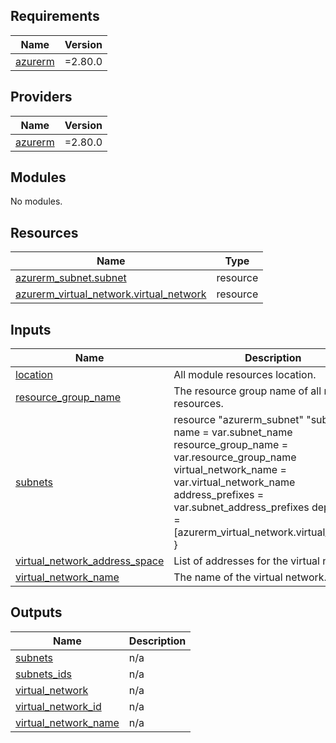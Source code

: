 <!-- BEGIN_TF_DOCS -->
## Requirements

| Name | Version |
|------|---------|
| <a name="requirement_azurerm"></a> [azurerm](#requirement\_azurerm) | =2.80.0 |

## Providers

| Name | Version |
|------|---------|
| <a name="provider_azurerm"></a> [azurerm](#provider\_azurerm) | =2.80.0 |

## Modules

No modules.

## Resources

| Name | Type |
|------|------|
| [azurerm_subnet.subnet](https://registry.terraform.io/providers/hashicorp/azurerm/2.80.0/docs/resources/subnet) | resource |
| [azurerm_virtual_network.virtual_network](https://registry.terraform.io/providers/hashicorp/azurerm/2.80.0/docs/resources/virtual_network) | resource |

## Inputs

| Name | Description | Type | Default | Required |
|------|-------------|------|---------|:--------:|
| <a name="input_location"></a> [location](#input\_location) | All module resources location. | `string` | n/a | yes |
| <a name="input_resource_group_name"></a> [resource\_group\_name](#input\_resource\_group\_name) | The resource group name of all module's resources. | `string` | n/a | yes |
| <a name="input_subnets"></a> [subnets](#input\_subnets) | resource "azurerm\_subnet" "subnet" { name                 = var.subnet\_name resource\_group\_name  = var.resource\_group\_name virtual\_network\_name = var.virtual\_network\_name address\_prefixes     = var.subnet\_address\_prefixes  depends\_on = [azurerm\_virtual\_network.virtual\_network] } | <pre>map(object({<br>    name = string,<br>    address_prefixes = list(string)<br>  }))</pre> | n/a | yes |
| <a name="input_virtual_network_address_space"></a> [virtual\_network\_address\_space](#input\_virtual\_network\_address\_space) | List of addresses for the virtual network. | `list(string)` | n/a | yes |
| <a name="input_virtual_network_name"></a> [virtual\_network\_name](#input\_virtual\_network\_name) | The name of the virtual network. | `string` | n/a | yes |

## Outputs

| Name | Description |
|------|-------------|
| <a name="output_subnets"></a> [subnets](#output\_subnets) | n/a |
| <a name="output_subnets_ids"></a> [subnets\_ids](#output\_subnets\_ids) | n/a |
| <a name="output_virtual_network"></a> [virtual\_network](#output\_virtual\_network) | n/a |
| <a name="output_virtual_network_id"></a> [virtual\_network\_id](#output\_virtual\_network\_id) | n/a |
| <a name="output_virtual_network_name"></a> [virtual\_network\_name](#output\_virtual\_network\_name) | n/a |
<!-- END_TF_DOCS -->
